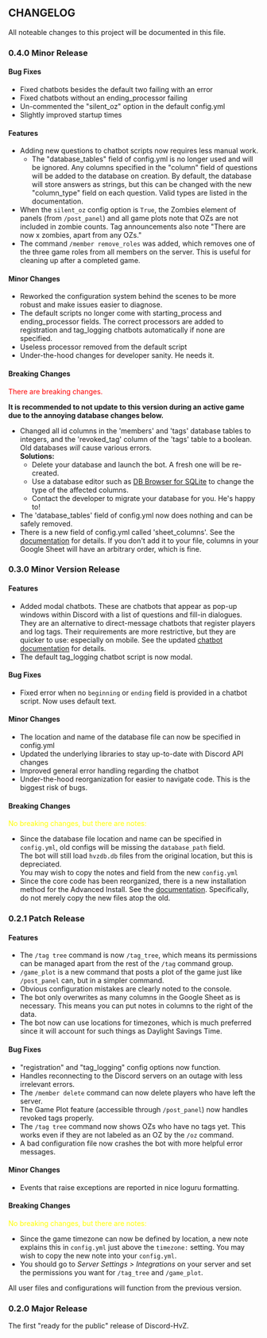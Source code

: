 ## CHANGELOG

All noteable changes to this project will be documented in this file.

### 0.4.0 Minor Release

#### Bug Fixes

- Fixed chatbots besides the default two failing with an error
- Fixed chatbots without an ending_processor failing
- Un-commented the "silent_oz" option in the default config.yml
- Slightly improved startup times

#### Features

- Adding new questions to chatbot scripts now requires less manual work.
  - The "database_tables" field of config.yml is no longer used and will be ignored. Any columns specified in the "column"
  field of questions will be added to the database on creation. By default, the database will store answers as strings,
  but this can be changed with the new "column_type" field on each question. Valid types are listed in the documentation.
- When the `silent_oz` config option is `True`, the Zombies element of panels (from `/post_panel`) and all game plots note that
  OZs are not included in  zombie counts. Tag announcements also note "There are now x zombies, apart from any OZs."
- The command `/member remove_roles` was added, which removes one of the three game roles from all members on the server.
  This is useful for cleaning up after a completed game.

#### Minor Changes


- Reworked the configuration system behind the scenes to be more robust and make issues easier to diagnose.
- The default scripts no longer come with starting_process and ending_processor fields. 
  The correct processors are added to registration and tag_logging chatbots automatically if none are specified.
- Useless processor removed from the default script
- Under-the-hood changes for developer sanity. He needs it.

#### Breaking Changes

<font color="red"> There are breaking changes. </font> 

**It is recommended to not update to this version during an active game due to the annoying database changes below.**

- Changed all id columns in the 'members' and 'tags' database tables to integers, 
and the 'revoked_tag' column of the 'tags' table to a boolean.
Old databases *will* cause various errors.  
**Solutions:**
  - Delete your database and launch the bot. A fresh one will be re-created.
  - Use a database editor such as [DB Browser for SQLite](https://sqlitebrowser.org/) to change the
  type of the affected columns.
  - Contact the developer to migrate your database for you. He's happy to!
- The 'database_tables' field of config.yml now does nothing and can be safely removed.
- There is a new field of config.yml called 'sheet_columns'. See the [documentation](https://conner-anderson.github.io/discord-hvz-docs/0.4.0/config_options/#sheet_columns) for details.
If you don't add it to your file, columns in your Google Sheet will have an arbitrary order, which is fine.

### 0.3.0 Minor Version Release

#### Features

- Added modal chatbots. These are chatbots that appear as pop-up windows within Discord with a list of questions and fill-in dialogues.
They are an alternative to direct-message chatbots that register players and log tags.
Their requirements are more restrictive, but they are quicker to use: especially on mobile.
See the updated [chatbot documentation](https://conner-anderson.github.io/discord-hvz-docs/0.3.0/customized_chatbots/) for details.
- The default tag_logging chatbot script is now modal.

#### Bug Fixes
- Fixed error when no `beginning` or `ending` field is provided in a chatbot script. Now uses default text.

#### Minor Changes

- The location and name of the database file can now be specified in config.yml
- Updated the underlying libraries to stay up-to-date with Discord API changes
- Improved general error handling regarding the chatbot
- Under-the-hood reorganization for easier to navigate code. This is the biggest risk of bugs.

#### Breaking Changes

<font color="yellow"> No breaking changes, but there are notes: </font> 

- Since the database file location and name can be specified in `config.yml`, old configs will be missing the `database_path` field.  
The bot will still load `hvzdb.db` files from the original location, but this is depreciated.  
You may wish to copy the notes and field from the new `config.yml`
- Since the core code has been reorganized, there is a new installation method for the Advanced Install. See the [documentation](https://conner-anderson.github.io/discord-hvz-docs/0.3.0/installation/#updating).
Specifically, do not merely copy the new files atop the old. 

### 0.2.1 Patch Release

#### Features

- The `/tag tree` command is now `/tag_tree`, which means its permissions can be managed apart from the rest of the `/tag` command group.
- `/game_plot` is a new command that posts a plot of the game just like `/post_panel` can, but in a simpler command.
- Obvious configuration mistakes are clearly noted to the console.
- The bot only overwrites as many columns in the Google Sheet as is necessary. This means you can put notes in columns to the right of the data.
- The bot now can use locations for timezones, which is much preferred since it will account for such things as Daylight Savings Time.

#### Bug Fixes
- "registration" and "tag_logging" config options now function.
- Handles reconnecting to the Discord servers on an outage with less irrelevant errors.
- The `/member delete` command can now delete players who have left the server.
- The Game Plot feature (accessible through `/post_panel`) now handles revoked tags properly.
- The `/tag tree` command now shows OZs who have no tags yet. This works even if they are not labeled as an OZ by the `/oz` command.
- A bad configuration file now crashes the bot with more helpful error messages.

#### Minor Changes

- Events that raise exceptions are reported in nice loguru formatting.
#### Breaking Changes

<font color="yellow"> No breaking changes, but there are notes: </font> 

- Since the game timezone can now be defined by location, a new note explains this in `config.yml` just above the `timezone:` setting. 
You may wish to copy the new note into your `config.yml`.
- You should go to *Server Settings > Integrations* on your server and set the permissions you want for `/tag_tree` and `/game_plot`.

All user files and configurations will function from the previous version.
### 0.2.0 Major Release

The first "ready for the public" release of Discord-HvZ.
